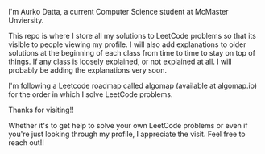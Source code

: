 I'm Aurko Datta, a current Computer Science student at McMaster Unviersity.

This repo is where I store all my solutions to LeetCode problems so that its visible to people viewing my profile. 
I will also add explanations to older solutions at the beginning of each class from time to time to stay on top of things.
If any class is loosely explained, or not explained at all. I will probably be adding the explanations very soon.

I'm following a Leetcode roadmap called algomap (available at algomap.io) for the order in which I solve LeetCode problems.

Thanks for visiting!!

Whether it's to get help to solve your own LeetCode problems or even if you're just looking through my profile, I appreciate the visit.
Feel free to reach out!!
